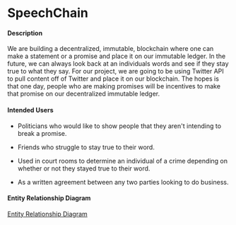 # SpeechChain
#### Description
We are building a decentralized, immutable, blockchain where 
one can make a statement or a promise and place it on our immutable
ledger. In the future, we can always look back at an individuals words
and see if they stay true to what they say. For our project, we are
going to be using Twitter API to pull content off of Twitter and place it on
our blockchain. The hopes is that one day, people who are making promises
will be incentives to make that promise on our decentralized immutable ledger.  
 

#### Intended Users

* Politicians who would like to show people that they aren't intending to break
a promise.

* Friends who struggle to stay true to their word.

* Used in court rooms to determine an individual of a crime depending on
whether or not they stayed true to their word.

* As a written agreement between any two parties looking to do business.


#### Entity Relationship Diagram
[Entity Relationship Diagram](docs/erd.md)


